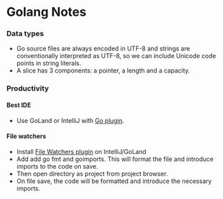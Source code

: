 # Golang Notes

### Data types
- Go source files are always encoded in UTF-8 and strings are conventionally interpreted as UTF-8, so we can include Unicode code points in string literals.
- A slice has 3 components: a pointer, a length and a capacity.

### Productivity
#### Best IDE
- Use GoLand or IntelliJ with [Go plugin](https://plugins.jetbrains.com/plugin/9568-go).

#### File watchers
- Install [File Watchers plugin](https://plugins.jetbrains.com/plugin/7177-file-watchers) on IntelliJ/GoLand
- Add add go fmt and goimports. This will format the file and introduce imports to the code on save. 
- Then open directory as project from project browser.
- On file save, the code will be formatted and introduce the necessary imports.